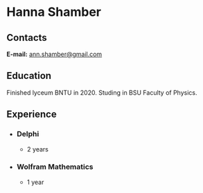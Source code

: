 # Hanna Shamber

## Contacts
**E-mail:** ann.shamber@gmail.com

## Education
Finished lyceum BNTU in 2020. Studing in BSU Faculty of Physics.

## Experience
  * ### Delphi
    + 2 years
  * ### Wolfram Mathematics
    + 1 year
